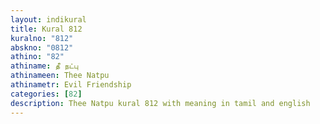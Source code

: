 ```yaml
---
layout: indikural
title: Kural 812
kuralno: "812"
abskno: "0812"
athino: "82"
athiname: தீ நட்பு
athinameen: Thee Natpu
athinametr: Evil Friendship
categories: [82]
description: Thee Natpu kural 812 with meaning in tamil and english 
---
```


